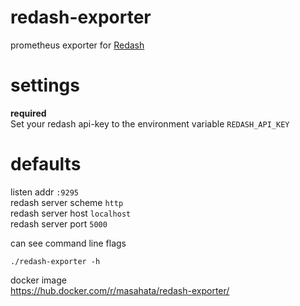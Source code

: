 redash-exporter
=====

prometheus exporter for <a href="https://redash.io/">Redash</a>

# settings
__required__  
Set your redash api-key to the environment variable `REDASH_API_KEY`  

# defaults
listen addr `:9295`  
redash server scheme `http`  
redash server host `localhost`  
redash server port `5000`  

can see command line flags

```
./redash-exporter -h
```

docker image  
https://hub.docker.com/r/masahata/redash-exporter/
